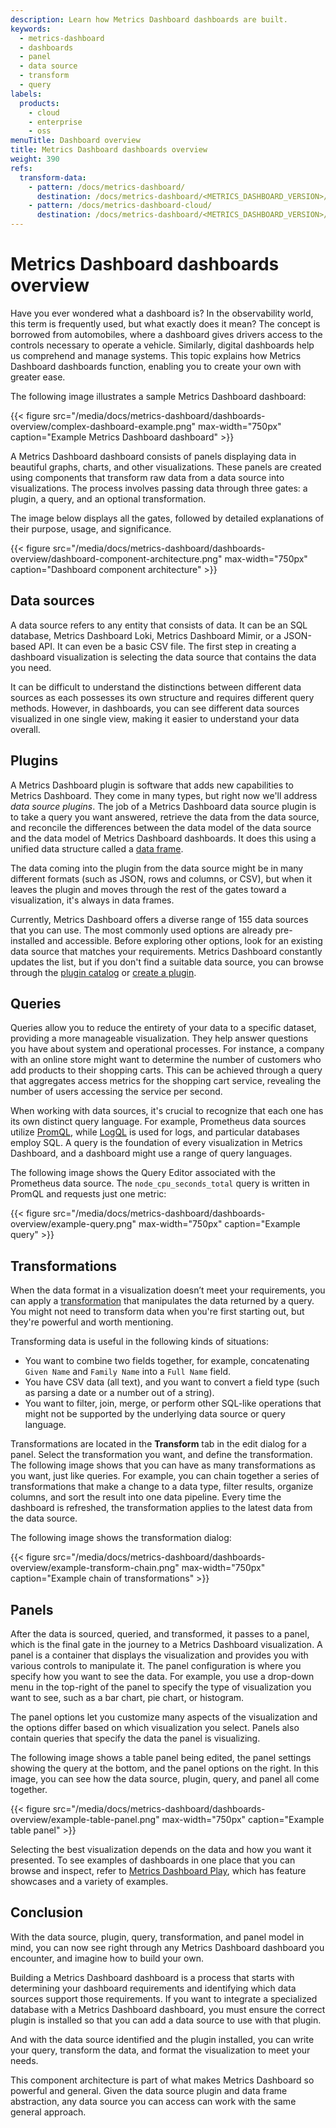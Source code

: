 ```yaml
---
description: Learn how Metrics Dashboard dashboards are built.
keywords:
  - metrics-dashboard
  - dashboards
  - panel
  - data source
  - transform
  - query
labels:
  products:
    - cloud
    - enterprise
    - oss
menuTitle: Dashboard overview
title: Metrics Dashboard dashboards overview
weight: 390
refs:
  transform-data:
    - pattern: /docs/metrics-dashboard/
      destination: /docs/metrics-dashboard/<METRICS_DASHBOARD_VERSION>/panels-visualizations/query-transform-data/transform-data/
    - pattern: /docs/metrics-dashboard-cloud/
      destination: /docs/metrics-dashboard/<METRICS_DASHBOARD_VERSION>/panels-visualizations/query-transform-data/transform-data/
---
```


# Metrics Dashboard dashboards overview

Have you ever wondered what a dashboard is? In the observability world, this term is frequently used, but what exactly does it mean? The concept is borrowed from automobiles, where a dashboard gives drivers access to the controls necessary to operate a vehicle. Similarly, digital dashboards help us comprehend and manage systems. This topic explains how Metrics Dashboard dashboards function, enabling you to create your own with greater ease.

The following image illustrates a sample Metrics Dashboard dashboard:

{{< figure src="/media/docs/metrics-dashboard/dashboards-overview/complex-dashboard-example.png" max-width="750px" caption="Example Metrics Dashboard dashboard" >}}

A Metrics Dashboard dashboard consists of panels displaying data in beautiful graphs, charts, and other visualizations. These panels are created using components that transform raw data from a data source into visualizations. The process involves passing data through three gates: a plugin, a query, and an optional transformation.

The image below displays all the gates, followed by detailed explanations of their purpose, usage, and significance.

{{< figure src="/media/docs/metrics-dashboard/dashboards-overview/dashboard-component-architecture.png" max-width="750px" caption="Dashboard component architecture" >}}

## Data sources

A data source refers to any entity that consists of data. It can be an SQL database, Metrics Dashboard Loki, Metrics Dashboard Mimir, or a JSON-based API. It can even be a basic CSV file. The first step in creating a dashboard visualization is selecting the data source that contains the data you need.

It can be difficult to understand the distinctions between different data sources as each possesses its own structure and requires different query methods. However, in dashboards, you can see different data sources visualized in one single view, making it easier to understand your data overall.

## Plugins

A Metrics Dashboard plugin is software that adds new capabilities to Metrics Dashboard. They come in many types, but right now we'll address _data source plugins_. The job of a Metrics Dashboard data source plugin is to take a query you want answered, retrieve the data from the data source, and reconcile the differences between the data model of the data source and the data model of Metrics Dashboard dashboards. It does this using a unified data structure called a [data frame](https://metrics-dashboard.com/developers/plugin-tools/key-concepts/data-frames).

The data coming into the plugin from the data source might be in many different formats (such as JSON, rows and columns, or CSV), but when it leaves the plugin and moves through the rest of the gates toward a visualization, it's always in data frames.

Currently, Metrics Dashboard offers a diverse range of 155 data sources that you can use. The most commonly used options are already pre-installed and accessible. Before exploring other options, look for an existing data source that matches your requirements. Metrics Dashboard constantly updates the list, but if you don't find a suitable data source, you can browse through the [plugin catalog](/metrics-dashboard/plugins/?type=datasource) or [create a plugin](/developers/plugin-tools).

## Queries

Queries allow you to reduce the entirety of your data to a specific dataset, providing a more manageable visualization. They help answer questions you have about system and operational processes. For instance, a company with an online store might want to determine the number of customers who add products to their shopping carts. This can be achieved through a query that aggregates access metrics for the shopping cart service, revealing the number of users accessing the service per second.

When working with data sources, it's crucial to recognize that each one has its own distinct query language. For example, Prometheus data sources utilize [PromQL](/blog/2020/02/04/introduction-to-promql-the-prometheus-query-language/), while [LogQL](/docs/loki/latest/logql/) is used for logs, and particular databases employ SQL. A query is the foundation of every visualization in Metrics Dashboard, and a dashboard might use a range of query languages.

The following image shows the Query Editor associated with the Prometheus data source. The `node_cpu_seconds_total` query is written in PromQL and requests just one metric:

{{< figure src="/media/docs/metrics-dashboard/dashboards-overview/example-query.png" max-width="750px" caption="Example query" >}}

## Transformations

When the data format in a visualization doesn’t meet your requirements, you can apply a [transformation](ref:transform-data) that manipulates the data returned by a query.
You might not need to transform data when you're first starting out, but they're powerful and worth mentioning.

Transforming data is useful in the following kinds of situations:

- You want to combine two fields together, for example, concatenating `Given Name` and `Family Name` into a `Full Name` field.
- You have CSV data (all text), and you want to convert a field type (such as parsing a date or a number out of a string).
- You want to filter, join, merge, or perform other SQL-like operations that might not be supported by the underlying data source or query language.

Transformations are located in the **Transform** tab in the edit dialog for a panel. Select the transformation you want, and define the transformation. The following image shows that you can have as many transformations as you want, just like queries. For example, you can chain together a series of transformations that make a change to a data type, filter results, organize columns, and sort the result into one data pipeline. Every time the dashboard is refreshed, the transformation applies to the latest data from the data source.

The following image shows the transformation dialog:

{{< figure src="/media/docs/metrics-dashboard/dashboards-overview/example-transform-chain.png" max-width="750px" caption="Example chain of transformations" >}}

## Panels

After the data is sourced, queried, and transformed, it passes to a panel, which is the final gate in the journey to a Metrics Dashboard visualization. A panel is a container that displays the visualization and provides you with various controls to manipulate it. The panel configuration is where you specify how you want to see the data. For example, you use a drop-down menu in the top-right of the panel to specify the type of visualization you want to see, such as a bar chart, pie chart, or histogram.

The panel options let you customize many aspects of the visualization and the options differ based on which visualization you select. Panels also contain queries that specify the data the panel is visualizing.

The following image shows a table panel being edited, the panel settings showing the query at the bottom, and the panel options on the right. In this image, you can see how the data source, plugin, query, and panel all come together.

{{< figure src="/media/docs/metrics-dashboard/dashboards-overview/example-table-panel.png" max-width="750px" caption="Example table panel" >}}

Selecting the best visualization depends on the data and how you want it presented. To see examples of dashboards in one place that you can browse and inspect, refer to [Metrics Dashboard Play](https://play.metrics-dashboard.org/), which has feature showcases and a variety of examples.

## Conclusion

With the data source, plugin, query, transformation, and panel model in mind, you can now see right through any Metrics Dashboard dashboard you encounter, and imagine how to build your own.

Building a Metrics Dashboard dashboard is a process that starts with determining your dashboard requirements and identifying which data sources support those requirements. If you want to integrate a specialized database with a Metrics Dashboard dashboard, you must ensure the correct plugin is installed so that you can add a data source to use with that plugin.

And with the data source identified and the plugin installed, you can write your query, transform the data, and format the visualization to meet your needs.

This component architecture is part of what makes Metrics Dashboard so powerful and general. Given the data source plugin and data frame abstraction, any data source you can access can work with the same general approach.
